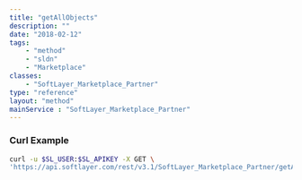 ```yaml
---
title: "getAllObjects"
description: ""
date: "2018-02-12"
tags:
    - "method"
    - "sldn"
    - "Marketplace"
classes:
    - "SoftLayer_Marketplace_Partner"
type: "reference"
layout: "method"
mainService : "SoftLayer_Marketplace_Partner"
---
```


### Curl Example
```bash
curl -u $SL_USER:$SL_APIKEY -X GET \
'https://api.softlayer.com/rest/v3.1/SoftLayer_Marketplace_Partner/getAllObjects'
```
